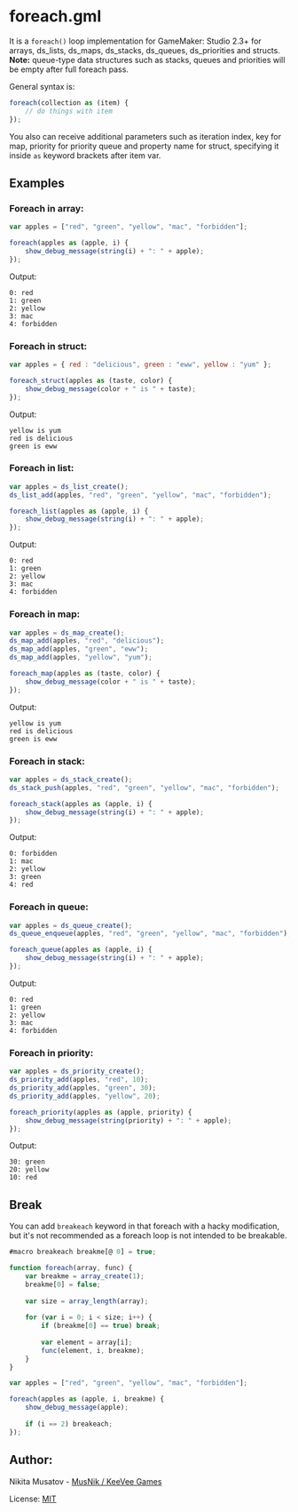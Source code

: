 # foreach.gml

It is a `foreach()` loop implementation for GameMaker: Studio 2.3+ for arrays, ds_lists, ds_maps, ds_stacks, ds_queues, ds_priorities and structs.   
**Note:** queue-type data structures such as stacks, queues and priorities will be empty after full foreach pass.

General syntax is:

```js
foreach(collection as (item) {
    // do things with item
});
```

You also can receive additional parameters such as iteration index, key for map, priority for priority queue and property name for struct, specifying it inside `as` keyword brackets after item var.

## Examples

### Foreach in array:
```js
var apples = ["red", "green", "yellow", "mac", "forbidden"];

foreach(apples as (apple, i) {
    show_debug_message(string(i) + ": " + apple);
});
```

Output:
```
0: red
1: green
2: yellow
3: mac
4: forbidden
```

### Foreach in struct:
```js
var apples = { red : "delicious", green : "eww", yellow : "yum" };

foreach_struct(apples as (taste, color) {
    show_debug_message(color + " is " + taste);
});
```

Output:
```
yellow is yum
red is delicious
green is eww
```

### Foreach in list:
```js
var apples = ds_list_create();
ds_list_add(apples, "red", "green", "yellow", "mac", "forbidden");

foreach_list(apples as (apple, i) {
    show_debug_message(string(i) + ": " + apple);
});
```

Output:
```
0: red
1: green
2: yellow
3: mac
4: forbidden
```

### Foreach in map:
```js
var apples = ds_map_create();
ds_map_add(apples, "red", "delicious");
ds_map_add(apples, "green", "eww");
ds_map_add(apples, "yellow", "yum");

foreach_map(apples as (taste, color) {
    show_debug_message(color + " is " + taste);
});
```

Output:
```
yellow is yum
red is delicious
green is eww
```

### Foreach in stack:
```js
var apples = ds_stack_create();
ds_stack_push(apples, "red", "green", "yellow", "mac", "forbidden");

foreach_stack(apples as (apple, i) {
    show_debug_message(string(i) + ": " + apple);
});
```

Output:
```
0: forbidden
1: mac
2: yellow
3: green
4: red
```

### Foreach in queue:
```js
var apples = ds_queue_create();
ds_queue_enqueue(apples, "red", "green", "yellow", "mac", "forbidden");

foreach_queue(apples as (apple, i) {
    show_debug_message(string(i) + ": " + apple);
});
```

Output:
```
0: red
1: green
2: yellow
3: mac
4: forbidden
```

### Foreach in priority:
```js
var apples = ds_priority_create();
ds_priority_add(apples, "red", 10);
ds_priority_add(apples, "green", 30);
ds_priority_add(apples, "yellow", 20);

foreach_priority(apples as (apple, priority) {
    show_debug_message(string(priority) + ": " + apple);
});
```

Output:
```
30: green
20: yellow
10: red
```

## Break

You can add `breakeach` keyword in that foreach with a hacky modification, but it's not recommended as a foreach loop is not intended to be breakable.

```js
#macro breakeach breakme[@ 0] = true;

function foreach(array, func) {
    var breakme = array_create(1);
    breakme[0] = false;
    
    var size = array_length(array);
    
    for (var i = 0; i < size; i++) {
        if (breakme[0] == true) break;
        
        var element = array[i];
        func(element, i, breakme);
    }
}

var apples = ["red", "green", "yellow", "mac", "forbidden"];

foreach(apples as (apple, i, breakme) {
    show_debug_message(apple);
    
    if (i == 2) breakeach;
});
```

## Author:
Nikita Musatov - [MusNik / KeeVee Games](https://twitter.com/keeveegames)

License: [MIT](https://en.wikipedia.org/wiki/MIT_License)
